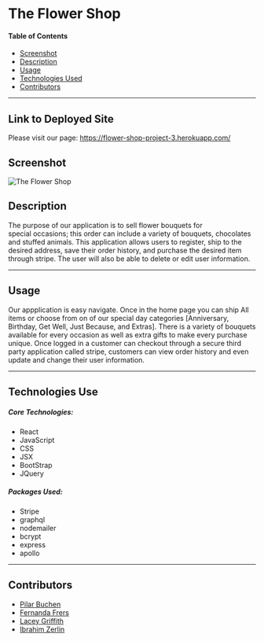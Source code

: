 # The Flower Shop

#### Table of Contents
* [Screenshot](#screenshot)
* [Description](#description)
* [Usage](#usage)
* [Technologies Used](#technologiesused)
* [Contributors](#contributors)

---------------------------------------
## Link to Deployed Site

Please visit our page: https://flower-shop-project-3.herokuapp.com/

 ## Screenshot

  ![The Flower Shop](https://i.ibb.co/q7KcfBX/flowershop.png)

## Description
The purpose of our application is to sell flower bouquets for special occasions; this order can include a variety of bouquets, chocolates and stuffed animals. This application allows users to register, ship to the desired address, save their order history, and purchase the desired item through stripe. The user will also be able to delete or edit user information.

---------------------------------------
## Usage
 Our appplication is easy navigate. Once in the home page you can ship All items or choose from on of our special day categories [Anniversary, Birthday, Get Well, Just Because, and Extras]. There is a variety of bouquets available for every occasion as well as extra gifts to make every purchase unique. 
Once logged in a customer can checkout through a secure third party application called stripe, customers can view order history and even update and change their user information.

---------------------------------------
## Technologies Use
##### Core Technologies:
* React
* JavaScript
* CSS
* JSX
* BootStrap
* JQuery
##### Packages Used:
* Stripe
* graphql
* nodemailer
* bcrypt
* express
* apollo

---------------------------------------
## Contributors
* [Pilar Buchen](https://github.com/pilarbuchen)
* [Fernanda Frers](https://github.com/balloonicorn92)
* [Lacey Griffith](https://github.com/lacey-griffith)
* [Ibrahim Zerlin](https://github.com/hbbc248)


